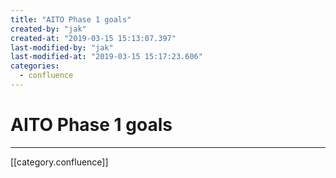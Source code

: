 ```yaml
---
title: "AITO Phase 1 goals"
created-by: "jak"
created-at: "2019-03-15 15:13:07.397"
last-modified-by: "jak"
last-modified-at: "2019-03-15 15:17:23.606"
categories:
  - confluence
---
```


# AITO Phase 1 goals


---

[[category.confluence]]
